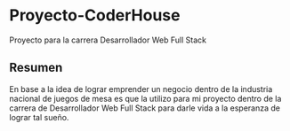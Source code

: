 # Proyecto-CoderHouse
Proyecto para la carrera Desarrollador Web Full Stack

## Resumen
En base a la idea de lograr emprender un negocio dentro de la industria nacional de juegos de mesa es que la utilizo para mi proyecto dentro de la carrera de Desarrollador Web Full Stack para darle vida a la esperanza de lograr tal sueño.
